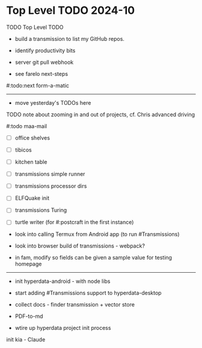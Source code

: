 # Top Level TODO 2024-10

TODO Top Level TODO

* build a transmission to list my GitHub repos.

* identify productivity bits

* server git pull webhook

* see farelo next-steps

#:todo:next form-a-matic

---

* move yesterday's TODOs here

TODO note about zooming in and out of projects, cf. Chris advanced driving


#:todo maa-mail

- [ ] office shelves
- [ ] tibicos
- [ ] kitchen table


- [ ] transmissions simple runner
- [ ] transmissions processor dirs
- [ ] ELFQuake init
- [ ] transmissions Turing

- [ ] turtle writer (for #:postcraft in the first instance)

* look into calling Termux from Android app (to run #Transmissions)
* look into browser build of transmissions - webpack?


* in fam, modify so fields can be given a sample value for testing
homepage

---

* init hyperdata-android - with node libs

* start adding #Transmissions support to hyperdata-desktop

* collect docs - finder transmission + vector store

* PDF-to-md

* wtire up hyperdata project init process



init kia - Claude
